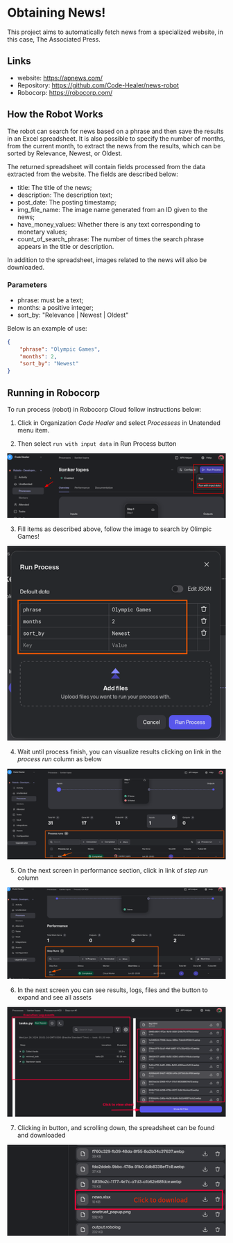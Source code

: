 # Obtaining News!

This project aims to automatically fetch news from a specialized website, in this case, The Associated Press.

## Links

- website: https://apnews.com/
- Repository: https://github.com/Code-Healer/news-robot
- Robocorp: https://robocorp.com/

## How the Robot Works

The robot can search for news based on a phrase and then save the results in an Excel spreadsheet. It is also possible to specify the number of months, from the current month, to extract the news from the results, which can be sorted by Relevance, Newest, or Oldest.

The returned spreadsheet will contain fields processed from the data extracted from the website. The fields are described below:

- title: The title of the news;
- description: The description text;
- post_date: The posting timestamp;
- img_file_name: The image name generated from an ID given to the news;
- have_money_values: Whether there is any text corresponding to monetary values;
- count_of_search_phrase: The number of times the search phrase appears in the title or description.

In addition to the spreadsheet, images related to the news will also be downloaded.

### Parameters

- phrase: must be a text;
- months: a positive integer;
- sort_by: "Relevance | Newest | Oldest"

Below is an example of use:

```json
{
    "phrase": "Olympic Games",
    "months": 2,
    "sort_by": "Newest"
}
```

## Running in Robocorp

To run process (robot) in Robocorp Cloud follow instructions below:

1. Click in Organization _Code Healer_ and select _Processess_ in Unatended menu
item.

2. Then select `run with input data` in Run Process button

![running with data](docs/robocorp_01.png)


3. Fill items as described above, follow the image to search by Olimpic Games!

![fill data](docs/robocorp_02.png)

4. Wait until process finish, you can visualize results clicking on link in the _process run_ column as below

![process run link](docs/robocorp_03.png)

5. On the next screen in performance section, click in link of _step run_ column

![step run link](docs/robocorp_04.png)

6. In the next screen you can see results, logs, files and the button to expand and see all assets

![step run link](docs/robocorp_05.png)

7. Clicking in button, and scrolling down, the spreadsheet can be found and downloaded

![step run link](docs/robocorp_06.png)
